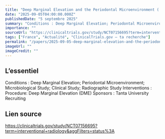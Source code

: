 ```yaml
---
title: "Deep Marginal Elevation and the Periodontal Microenvironment ( DME-PM )"
date: "2025-09-05T04:00:00.000Z"
publishedDate: "5 septembre 2025"
summary: "Conditions : Deep Marginal Elevation; Periodontal Microenvironment; Microbiological Study; Clinical Study; Radiographic Study Interventions : Procedure: Deep Marginal Elevation (DME) Sponsors : Tanta University Recruiting"
importance: ""
sourceUrl: "https://clinicaltrials.gov/study/NCT07156695?term=interventional+radiology&aggFilters=status%3A"
tags: ["France", "Actualité", "ClinicalTrials.gov — ta recherche"]
permalink: "/papers/2025-09-05-deep-marginal-elevation-and-the-periodontal-microenvironment-dme-pm"
imageUrl: ""
imageCredit: ""
---
```


## L’essentiel

Conditions : Deep Marginal Elevation; Periodontal Microenvironment; Microbiological Study; Clinical Study; Radiographic Study Interventions : Procedure: Deep Marginal Elevation (DME) Sponsors : Tanta University Recruiting

## Lien source

https://clinicaltrials.gov/study/NCT07156695?term=interventional+radiology&aggFilters=status%3A
